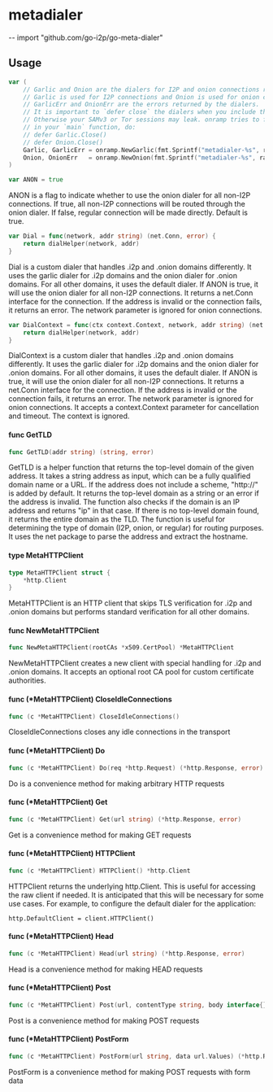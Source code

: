 # metadialer
--
    import "github.com/go-i2p/go-meta-dialer"


## Usage

```go
var (
	// Garlic and Onion are the dialers for I2P and onion connections respectively.
	// Garlic is used for I2P connections and Onion is used for onion connections.
	// GarlicErr and OnionErr are the errors returned by the dialers.
	// It is important to `defer close` the dialers when you include them in your code.
	// Otherwise your SAMv3 or Tor sessions may leak. onramp tries to fix it for you but do it anyway.
	// in your `main` function, do:
	// defer Garlic.Close()
	// defer Onion.Close()
	Garlic, GarlicErr = onramp.NewGarlic(fmt.Sprintf("metadialer-%s", randomString()), "127.0.0.1:7656", onramp.OPT_DEFAULTS)
	Onion, OnionErr   = onramp.NewOnion(fmt.Sprintf("metadialer-%s", randomString()))
)
```

```go
var ANON = true
```
ANON is a flag to indicate whether to use the onion dialer for all non-I2P
connections. If true, all non-I2P connections will be routed through the onion
dialer. If false, regular connection will be made directly. Default is true.

```go
var Dial = func(network, addr string) (net.Conn, error) {
	return dialHelper(network, addr)
}
```
Dial is a custom dialer that handles .i2p and .onion domains differently. It
uses the garlic dialer for .i2p domains and the onion dialer for .onion domains.
For all other domains, it uses the default dialer. If ANON is true, it will use
the onion dialer for all non-I2P connections. It returns a net.Conn interface
for the connection. If the address is invalid or the connection fails, it
returns an error. The network parameter is ignored for onion connections.

```go
var DialContext = func(ctx context.Context, network, addr string) (net.Conn, error) {
	return dialHelper(network, addr)
}
```
DialContext is a custom dialer that handles .i2p and .onion domains differently.
It uses the garlic dialer for .i2p domains and the onion dialer for .onion
domains. For all other domains, it uses the default dialer. If ANON is true, it
will use the onion dialer for all non-I2P connections. It returns a net.Conn
interface for the connection. If the address is invalid or the connection fails,
it returns an error. The network parameter is ignored for onion connections. It
accepts a context.Context parameter for cancellation and timeout. The context is
ignored.

#### func  GetTLD

```go
func GetTLD(addr string) (string, error)
```
GetTLD is a helper function that returns the top-level domain of the given
address. It takes a string address as input, which can be a fully qualified
domain name or a URL. If the address does not include a scheme, "http://" is
added by default. It returns the top-level domain as a string or an error if the
address is invalid. The function also checks if the domain is an IP address and
returns "ip" in that case. If there is no top-level domain found, it returns the
entire domain as the TLD. The function is useful for determining the type of
domain (I2P, onion, or regular) for routing purposes. It uses the net package to
parse the address and extract the hostname.

#### type MetaHTTPClient

```go
type MetaHTTPClient struct {
	*http.Client
}
```

MetaHTTPClient is an HTTP client that skips TLS verification for .i2p and .onion
domains but performs standard verification for all other domains.

#### func  NewMetaHTTPClient

```go
func NewMetaHTTPClient(rootCAs *x509.CertPool) *MetaHTTPClient
```
NewMetaHTTPClient creates a new client with special handling for .i2p and .onion
domains. It accepts an optional root CA pool for custom certificate authorities.

#### func (*MetaHTTPClient) CloseIdleConnections

```go
func (c *MetaHTTPClient) CloseIdleConnections()
```
CloseIdleConnections closes any idle connections in the transport

#### func (*MetaHTTPClient) Do

```go
func (c *MetaHTTPClient) Do(req *http.Request) (*http.Response, error)
```
Do is a convenience method for making arbitrary HTTP requests

#### func (*MetaHTTPClient) Get

```go
func (c *MetaHTTPClient) Get(url string) (*http.Response, error)
```
Get is a convenience method for making GET requests

#### func (*MetaHTTPClient) HTTPClient

```go
func (c *MetaHTTPClient) HTTPClient() *http.Client
```
HTTPClient returns the underlying http.Client. This is useful for accessing the
raw client if needed. It is anticipated that this will be necessary for some use
cases. For example, to configure the default dialer for the application:

    http.DefaultClient = client.HTTPClient()

#### func (*MetaHTTPClient) Head

```go
func (c *MetaHTTPClient) Head(url string) (*http.Response, error)
```
Head is a convenience method for making HEAD requests

#### func (*MetaHTTPClient) Post

```go
func (c *MetaHTTPClient) Post(url, contentType string, body interface{}) (*http.Response, error)
```
Post is a convenience method for making POST requests

#### func (*MetaHTTPClient) PostForm

```go
func (c *MetaHTTPClient) PostForm(url string, data url.Values) (*http.Response, error)
```
PostForm is a convenience method for making POST requests with form data
